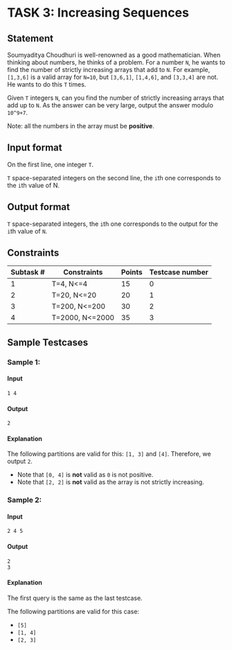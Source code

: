 
# TASK 3: Increasing Sequences

## Statement

Soumyaditya Choudhuri is well-renowned as a good mathematician. When thinking about numbers, he thinks of a problem. For a number `N`, he wants to find the number of strictly increasing arrays that add to `N`. For example, `[1,3,6]` is a valid array for `N=10`, but `[3,6,1]`, `[1,4,6]`, and `[3,3,4]` are not. He wants to do this `T` times.

Given `T` integers `N`, can you find the number of strictly increasing arrays that add up to `N`. As the answer can be very large, output the answer modulo `10^9+7`.

Note: all the numbers in the array must be **positive**.

## Input format

On the first line, one integer `T`.

`T` space-separated integers on the second line, the `i`th one corresponds to the `i`th value of N.

## Output format

`T` space-separated integers, the `i`th one corresponds to the output for the  `i`th value of `N`.

## Constraints

| Subtask # | Constraints | Points | Testcase number |
| --- | --- | --- | --- |
| 1 | T=4, N<=4 | 15 | 0 |
| 2 | T=20, N<=20 | 20 | 1 |
| 3 | T=200, N<=200 | 30 | 2 |
| 4 | T=2000, N<=2000 | 35 | 3 |

## Sample Testcases

### Sample 1:

#### Input

```
1 4
```

#### Output

```
2
```

#### Explanation

The following partitions are valid for this: `[1, 3]` and `[4]`. Therefore, we output `2`.

 * Note that `[0, 4]` is **not** valid as `0` is not positive.
 * Note that `[2, 2]` is **not** valid as the array is not strictly increasing.
 
### Sample 2:

#### Input

```
2 4 5
```

#### Output

```
2
3
```

#### Explanation

The first query is the same as the last testcase.

The following partitions are valid for this case:
 * `[5]`
 * `[1, 4]`
 * `[2, 3]`
